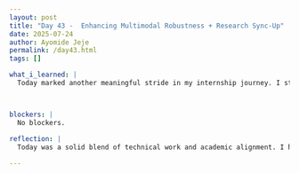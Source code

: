 ```yaml
---
layout: post
title: "Day 43 -  Enhancing Multimodal Robustness + Research Sync-Up"
date: 2025-07-24
author: Ayomide Jeje
permalink: /day43.html
tags: []

what_i_learned: |
  Today marked another meaningful stride in my internship journey. I started the day by meeting with my professor to review progress on our multimodal ECG classification system. During our discussion, we went over the three model pipelines (1D CNN for time-domain, 2D CNN for spectrograms, and the hybrid model for frequency-domain signals), and aligned on upcoming goals for evaluating real-world performance. One of the major tasks I worked on today was simulating noise in the multimodal validation sets. The goal was to test the robustness and generalization capacity of each model by exposing them to signal distortions that mimic real-world clinical scenarios. I introduced Gaussian noise to both the time-domain and spectrogram inputs, carefully calibrating the noise level to ensure realism without overpowering the signal. This required reshaping and validating each input pipeline independently. I also prepared the hybrid inputs (1D CNN + Transformer) to handle these augmented variants, ensuring that the signal structure wasn't disrupted. After implementing the noise-injected evaluation, I ran inference and recorded the fused predictions from the weighted ensemble model. Early results suggest that while the clean data accuracy remains high, there is noticeable variation in performance under noisy conditions — which opens up important conversations around regularization and augmentation strategies.



blockers: |
  No blockers.

reflection: |
  Today was a solid blend of technical work and academic alignment. I had a meeting with my professor this morning to discuss how far the project has come and what’s next. We talked through the current status of the three models — the 1D CNN for time-domain ECG signals, the 2D CNN for spectrograms, and the hybrid 1D CNN + Transformer for frequency-domain inputs. It was helpful to get clarity on expectations, especially as we move toward evaluation and robustness testing. After the meeting, I focused on something I’ve been thinking about for a while: making the model stronger against real-world noise. In actual hospital environments, ECG readings aren’t perfect — they come with all sorts of noise, from electronic interference to patient movement. To simulate that, I added Gaussian noise to both the time-domain and spectrogram validation datasets. Getting the noise level right was tricky — it had to challenge the model without completely distorting the signal. Once that was set up, I passed the noisy data through all three models and then fused the predictions to test how well the ensemble could handle it. It was interesting to see the small shifts in accuracy, especially in the hybrid model. It made me realize how important it is to train and test models in conditions that mimic reality — not just ideal lab setups. Overall, today reminded me that building good AI isn’t just about hitting accuracy numbers. It’s about resilience — making sure your model still performs when the world isn’t perfect. That’s something I’m really starting to appreciate as this project progresses
  
---
```

